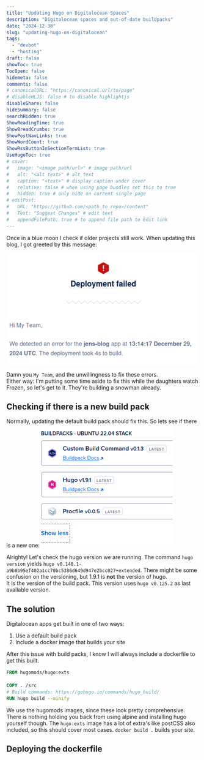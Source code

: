 ```yaml
---
title: "Updating Hugo on Digitalocean Spaces"
description: "Digitalocean spaces and out-of-date buildpacks"
date: "2024-12-30"
slug: "updating-hugo-on-digitalocean"
tags:
  - "devbot"
  - "hosting"
draft: false
showToc: true
TocOpen: false
hidemeta: false
comments: false
# canonicalURL: "https://canonical.url/to/page"
# disableHLJS: false # to disable highlightjs
disableShare: false
hideSummary: false
searchHidden: true
ShowReadingTime: true
ShowBreadCrumbs: true
ShowPostNavLinks: true
ShowWordCount: true
ShowRssButtonInSectionTermList: true
UseHugoToc: true
# cover:
#   image: "<image path/url>" # image path/url
#   alt: "<alt text>" # alt text
#   caption: "<text>" # display caption under cover
#   relative: false # when using page bundles set this to true
#   hidden: true # only hide on current single page
# editPost:
#   URL: "https://github.com/<path_to_repo>/content"
#   Text: "Suggest Changes" # edit text
#   appendFilePath: true # to append file path to Edit link
---
```


Once in a blue moon I check if older projects still work.
When updating this blog, I got greeted by this message: 

<img src="images/error-mail.png"></img>

Damn you `My Team`, and the unwillingness to fix these errors.</br>
Either way: I'm putting some time aside to fix this while the daughters watch Frozen, so let's get to it. They're building a snowman already.

## Checking if there is a new build pack

Normally, updating the default build pack should fix this. So lets see if there is a new one:
<img src="images/buildpack-version.png"></img>

Alrighty! Let's check the hugo version we are running.
The command `hugo version` yields `hugo v0.140.1-a9b0b95ef402a1cc70bc5386d649d947e2bcc027+extended`. 
There might be some confusion on the versioning, but 1.9.1 is **not** the version of hugo.</br>
It is the version of the build pack. This version uses `hugo v0.125.2` as last available version.

## The solution

Digitalocean apps get built in one of two ways:
1. Use a default build pack
2. Include a docker image that builds your site

After this issue with build packs, I know I will always include a dockerfile to get this built.

``` dockerfile
FROM hugomods/hugo:exts

COPY . /src
# Build commands: https://gohugo.io/commands/hugo_build/
RUN hugo build --minify 
```

We use the hugomods images, since these look pretty comprehensive.
There is nothing holding you back from using alpine and installing hugo yourself though. 
The `hugo:exts` image has a lot of extra's like postCSS also included, so this should cover most cases.
`docker build .` builds your site.

## Deploying the dockerfile

